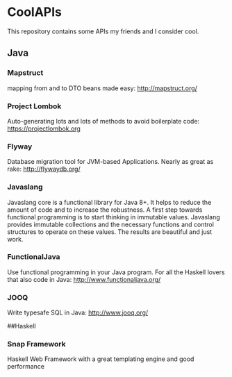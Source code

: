 # CoolAPIs
This repository contains some APIs my friends and I consider cool.

## Java

### Mapstruct
mapping from and to DTO beans made easy: http://mapstruct.org/

### Project Lombok
Auto-generating lots and lots of methods to avoid boilerplate code: https://projectlombok.org

### Flyway
Database migration tool for JVM-based Applications. Nearly as great as rake: http://flywaydb.org/

### Javaslang
Javaslang core is a functional library for Java 8+. It helps to reduce the amount of code and to increase the robustness. A first step towards functional programming is to start thinking in immutable values. Javaslang provides immutable collections and the necessary functions and control structures to operate on these values. The results are beautiful and just work.

### FunctionalJava 
Use functional programming in your Java program. For all the Haskell lovers that also code in Java: http://www.functionaljava.org/

### JOOQ
Write typesafe SQL in Java: http://www.jooq.org/

##Haskell

### Snap Framework
Haskell Web Framework with a great templating engine and good performance

